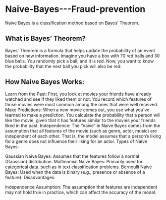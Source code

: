 # Naive-Bayes---Fraud-prevention
Naive Bayes is a classification method based on Bayes’ Theorem.

## What is Bayes’ Theorem?
Bayes’ Theorem is a formula that helps update the probability of an event based on new information.
Imagine you have a box with 70 red balls and 30 blue balls. You randomly pick a ball, and it is red. Now, you want to know the probability that the next ball you pick will also be red.

## How Naive Bayes Works:

Learn from the Past: First, you look at movies your friends have already watched and see if they liked them or not. You record which features of those movies were most common among the ones that were well received.
Make Predictions: When a new movie comes out, you use what you’ve learned to make a prediction. You calculate the probability that a person will like the movie, given that it has features similar to the movies your friends liked in the past.
Independence: The “naive” in Naive Bayes comes from the assumption that all features of the movie (such as genre, actor, music) are independent of each other. That is, the model assumes that a person’s liking for a genre does not influence their liking for an actor.
Types of Naive Bayes:

Gaussian Naive Bayes: Assumes that the features follow a normal (Gaussian) distribution.
Multinomial Naive Bayes: Primarily used for categorical data, such as in text classification problems.
Bernoulli Naive Bayes: Used when the data is binary (e.g., presence or absence of a feature).
Disadvantages:

Independence Assumption: The assumption that features are independent may not hold true in practice, which can affect the accuracy of the model.
